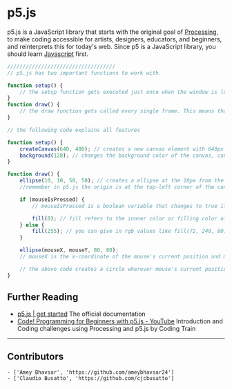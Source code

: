 # p5.js

p5.js is a JavaScript library that starts with the original goal of [Processing](https://processing.org), to make coding accessible for artists, designers, educators, and beginners, and reinterprets this for today's web.
Since p5 is a JavaScript library, you should learn [Javascript](https://learnxinyminutes.com/docs/javascript/) first.

```js
///////////////////////////////////
// p5.js has two important functions to work with.

function setup() {
    // the setup function gets executed just once when the window is loaded
}
function draw() {
    // the draw function gets called every single frame. This means that for a frameRate(30) it would get called 30 times per second.
}

// the following code explains all features

function setup() {
    createCanvas(640, 480); // creates a new canvas element with 640px as width as 480px as height
    background(128); // changes the background color of the canvas, can accept rgb values like background(100,200,20) else grayscale values like background(0) = black or background(255) = white
}

function draw() {
    ellipse(10, 10, 50, 50); // creates a ellipse at the 10px from the left and 10px from the top with width and height as 50 each, so its basically a circle.
    //remember in p5.js the origin is at the top-left corner of the canvas

    if (mouseIsPressed) {
        // mouseIsPressed is a boolean variable that changes to true if the mouse button is pressed down at that instant

        fill(0); // fill refers to the innner color or filling color of whatever shape you are going to draw next
    } else {
        fill(255); // you can give in rgb values like fill(72, 240, 80) to get colors, else a single values determines the grayscale where fill(255) stands for #FFF(white) and fill(0) stands for #000(black)
    }

    ellipse(mouseX, mouseY, 80, 80);
    // mouseX is the x-coordinate of the mouse's current position and mouseY is the y-coordinate of the mouse's current position

    // the above code creates a circle wherever mouse's current position and fills it either black or white based on the mouseIsPressed
}
```

## Further Reading

- [p5.js | get started](http://p5js.org/get-started/) The official documentation
- [Code! Programming for Beginners with p5.js - YouTube](https://www.youtube.com/watch?v=yPWkPOfnGsw&vl=en) Introduction and Coding challenges using Processing and p5.js by Coding Train

---

## Contributors

    - ['Amey Bhavsar', 'https://github.com/ameybhavsar24']
    - ['Claudio Busatto', 'https://github.com/cjcbusatto']
